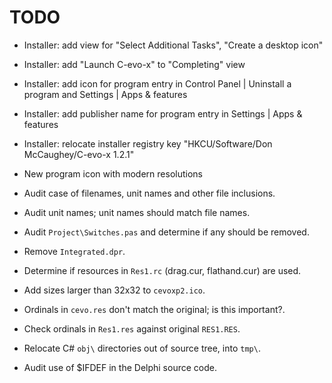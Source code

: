 # TODO

 - Installer: add view for "Select Additional Tasks", "Create a desktop icon"

 - Installer: add "Launch C-evo-x" to "Completing" view

 - Installer: add icon for program entry in Control Panel | Uninstall a program
   and Settings | Apps & features

 - Installer: add publisher name for program entry in Settings | Apps &
   features

 - Installer: relocate installer registry key "HKCU/Software/Don McCaughey/C-evo-x 1.2.1"

 - New program icon with modern resolutions
 
 - Audit case of filenames, unit names and other file inclusions.

 - Audit unit names; unit names should match file names.

 - Audit `Project\Switches.pas` and determine if any should be removed.

 - Remove `Integrated.dpr`.

 - Determine if resources in `Res1.rc` (drag.cur, flathand.cur) are used.

 - Add sizes larger than 32x32 to `cevoxp2.ico`.

 - Ordinals in `cevo.res` don't match the original; is this important?.

 - Check ordinals in `Res1.res` against original `RES1.RES`.

 - Relocate C# `obj\` directories out of source tree, into `tmp\`.

 - Audit use of $IFDEF in the Delphi source code.

